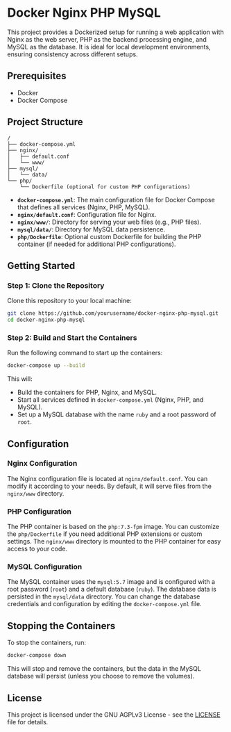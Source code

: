 # Docker Nginx PHP MySQL

This project provides a Dockerized setup for running a web application with Nginx as the web server, PHP as the backend processing engine, and MySQL as the database. It is ideal for local development environments, ensuring consistency across different setups.

## Prerequisites

- Docker
- Docker Compose

## Project Structure

```
/
├── docker-compose.yml
├── nginx/
│   ├── default.conf
│   └── www/
├── mysql/
│   └── data/
└── php/
    └── Dockerfile (optional for custom PHP configurations)
```

- **`docker-compose.yml`**: The main configuration file for Docker Compose that defines all services (Nginx, PHP, MySQL).
- **`nginx/default.conf`**: Configuration file for Nginx.
- **`nginx/www/`**: Directory for serving your web files (e.g., PHP files).
- **`mysql/data/`**: Directory for MySQL data persistence.
- **`php/Dockerfile`**: Optional custom Dockerfile for building the PHP container (if needed for additional PHP configurations).

## Getting Started

### Step 1: Clone the Repository

Clone this repository to your local machine:

```bash
git clone https://github.com/yourusername/docker-nginx-php-mysql.git
cd docker-nginx-php-mysql
```

### Step 2: Build and Start the Containers

Run the following command to start up the containers:

```bash
docker-compose up --build
```

This will:
- Build the containers for PHP, Nginx, and MySQL.
- Start all services defined in `docker-compose.yml` (Nginx, PHP, and MySQL).
- Set up a MySQL database with the name `ruby` and a root password of `root`.

## Configuration

### Nginx Configuration

The Nginx configuration file is located at `nginx/default.conf`. You can modify it according to your needs. By default, it will serve files from the `nginx/www` directory.

### PHP Configuration

The PHP container is based on the `php:7.3-fpm` image. You can customize the `php/Dockerfile` if you need additional PHP extensions or custom settings. The `nginx/www` directory is mounted to the PHP container for easy access to your code.

### MySQL Configuration

The MySQL container uses the `mysql:5.7` image and is configured with a root password (`root`) and a default database (`ruby`). The database data is persisted in the `mysql/data` directory. You can change the database credentials and configuration by editing the `docker-compose.yml` file.

## Stopping the Containers

To stop the containers, run:

```bash
docker-compose down
```

This will stop and remove the containers, but the data in the MySQL database will persist (unless you choose to remove the volumes).

## License

This project is licensed under the GNU AGPLv3 License - see the [LICENSE](LICENSE) file for details.
